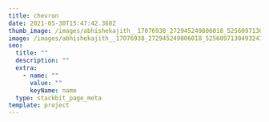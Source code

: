 ```yaml
---
title: chevron
date: 2021-05-30T15:47:42.360Z
thumb_image: /images/abhishekajith__17076938_272945249806018_5256097130493247488_n.jpg
image: /images/abhishekajith__17076938_272945249806018_5256097130493247488_n.jpg
seo:
  title: ""
  description: ""
  extra:
    - name: ""
      value: ""
      keyName: name
  type: stackbit_page_meta
template: project
---
```

